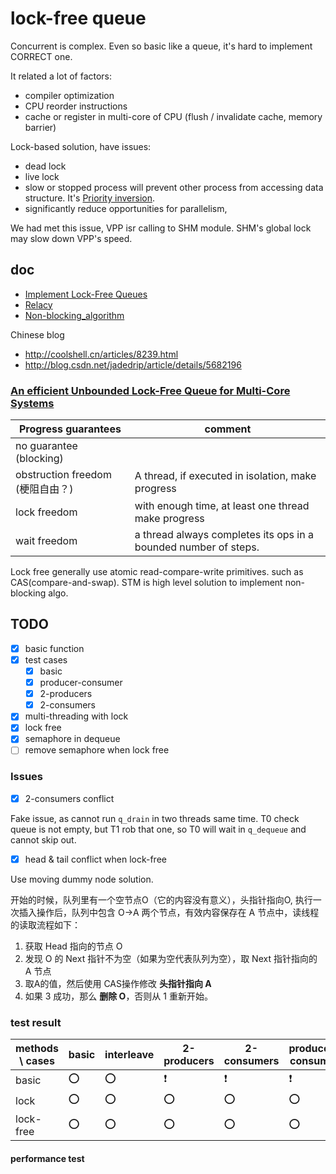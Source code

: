 # lock-free queue

Concurrent is complex. Even so basic like a queue, it's hard to implement CORRECT one.

It related a lot of factors:

- compiler optimization
- CPU reorder instructions
- cache or register in multi-core of CPU (flush / invalidate cache, memory barrier)

Lock-based solution, have issues:

- dead lock
- live lock
- slow or stopped process will prevent other process from accessing data structure. It's [Priority inversion](https://en.wikipedia.org/wiki/Priority_inversion).
- significantly reduce opportunities for parallelism,

We had met this issue, VPP isr calling to SHM module. SHM's global lock may slow down VPP's speed.

## doc

- [Implement Lock-Free Queues](http://citeseerx.ist.psu.edu/viewdoc/download?doi=10.1.1.53.8674&rep=rep1&type=pdf)
- [Relacy](http://www.1024cores.net/home/relacy-race-detector)
- [Non-blocking_algorithm](https://en.wikipedia.org/wiki/Non-blocking_algorithm)

Chinese blog

- http://coolshell.cn/articles/8239.html
- http://blog.csdn.net/jadedrip/article/details/5682196

### [An efficient Unbounded Lock-Free Queue for Multi-Core Systems](http://calvados.di.unipi.it/storage/talks/2012_SPSC_Europar.pdf)

| Progress guarantees              | comment                                                         |
|----------------------------------|-----------------------------------------------------------------|
| no guarantee (blocking)          |                                                                 |
| obstruction freedom (梗阻自由？) | A thread, if executed in isolation, make progress               |
| lock freedom                     | with enough time, at least one thread make progress             |
| wait freedom                     | a thread always completes its ops in a bounded number of steps. |

Lock free generally use atomic read-compare-write primitives. such as CAS(compare-and-swap). STM is high level solution to implement non-blocking algo.

## TODO

- [x] basic function
- [x] test cases
    - [x] basic
    - [x] producer-consumer
    - [x] 2-producers
    - [x] 2-consumers
- [x] multi-threading with lock
- [x] lock free
- [x] semaphore in dequeue
- [ ] remove semaphore when lock free

### Issues

- [x] 2-consumers conflict

Fake issue, as cannot run `q_drain` in two threads same time.
T0 check queue is not empty, but T1 rob that one, so T0 will wait in `q_dequeue` and cannot skip out.

- [x] head & tail conflict when lock-free

Use moving dummy node solution.

开始的时候，队列里有一个空节点O（它的内容没有意义），头指针指向O, 执行一次插入操作后，队列中包含 O->A 两个节点，有效内容保存在 A 节点中，读线程的读取流程如下：

1. 获取 Head 指向的节点 O
1. 发现 O 的 Next 指针不为空（如果为空代表队列为空），取 Next 指针指向的 A 节点
1. 取A的值，然后使用 CAS操作修改 **头指针指向 A**
1. 如果 3 成功，那么 **删除 O**，否则从 1 重新开始。

### test result

| methods \ cases | basic | interleave | 2-producers              | 2-consumers              | producer-consumer        |
|-----------------|-------|------------|--------------------------|--------------------------|--------------------------|
| basic           | :o:   | :o:        | :heavy_exclamation_mark: | :heavy_exclamation_mark: | :heavy_exclamation_mark: |
| lock            | :o:   | :o:        | :o:                      | :o:                      | :o:                      |
| lock-free       | :o:   | :o:        | :o:                      | :o:                      | :o:                      |

#### performance test
